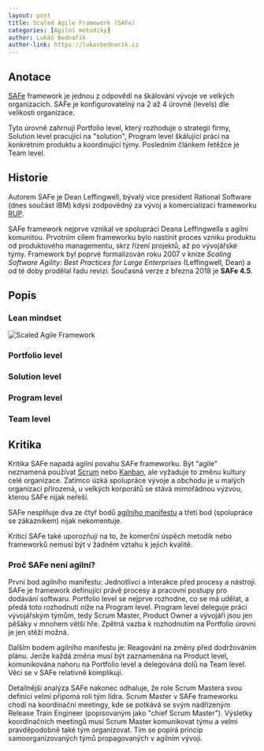 ```yaml
---
layout: post
title: Scaled Agile Framework (SAFe)
categories: [Agilní metodiky]
author: Lukáš Bednařík
author-link: https://lukasbednarik.cz
---
```


## Anotace

[SAFe](http://www.scaledagileframework.com/) framework je jednou
z odpovědí na škálování vývoje ve velkých organizacích.
SAFe je konfigurovatelný na 2 až 4 úrovně (levels) dle velikosti organizace.

Tyto úrovně zahrnují Portfolio level, který rozhoduje o strategii firmy,
Solution level pracující na "solution",
Program level škálující práci na konkrétním produktu
a koordinující týmy. Posledním článkem řetěžce je Team level.

## Historie

Autorem SAFe je Dean Leffingwell, bývalý vice president Rational Software (dnes součást IBM)
kdysi zodpovědný za vývoj a komercializaci frameworku [RUP](/rational-unified-process).

SAFe framework nejprve vznikal ve spolupráci Deana Leffingwella s agilní komunitou.
Prvotním cílem frameworku bylo nastínit proces vzniku produktu od produktového managementu,
skrz řízení projektů, až po vývojářské týmy. Framework byl poprvé formalizován
roku 2007 v knize *Scaling Software Agility: Best Practices for Large Enterprises*
(Leffingwell, Dean) a od té doby prodělal řadu revizí.
Současná verze z března 2018 je **SAFe 4.5**.

## Popis

### Lean mindset

![Scaled Agile Framework](/assets/safe-framework.jpg)

### Portfolio level

### Solution level

### Program level

### Team level


## Kritika

Kritika SAFe napadá agilní povahu SAFe frameworku.
Být "agile" neznamená používat [Scrum](/scrum) nebo [Kanban](/kanban), ale vyžaduje to změnu kultury
celé organizace. Zatímco úzká spolupráce vývoje a obchodu je u malých organizací
přirozená, u velkých korporátů se stává mimořádnou výzvou, kterou SAFe nijak neřeší.

SAFe nesplňuje dva ze čtyř bodů [agilního
manifestu](/agile) a třetí bod (spolupráce se zákazníkem) nijak nekomentuje.

Kritici SAFe také uporozňují na to, že komerční úspěch metodik nebo frameworků
nemusí být v žádném vztahu k jejich kvalitě.

### Proč SAFe není agilní?

První bod agilního manifestu: Jednotlivci a interakce před procesy a nástroji.
SAFe je framework definující právě procesy a pracovní postupy
pro dodávání softwaru. Portfolio level se nejprve rozhodne, co se má udělat,
a předá toto rozhodnutí níže na Program level. Program level deleguje práci
vývojářským týmům, tedy Scrum Master, Product Owner a vývojáři jsou jen
pěšáky v mnohem větší hře. Zpětná vazba k rozhodnutím na Portfolio úrovni
je jen stěží možná.

Dalším bodem agilního manifestu je: Reagování na změny před dodržováním plánu.
Jenže každá změna musí být zaznamenána na Product level, komunikována nahoru
na Portfolio level a delegována dolů na Team level. Věci se v SAFe
relativně komplikují.

Detailnější analýza SAFe nakonec odhaluje, že role Scrum Mastera svou definicí
velmi připomá roli tým lídra. Scrum Master v SAFe frameworku chodí na koordinační
meetingy, kde se potkává se svým nadřízeným Release Train Engineer
(popisovaným jako "chief Scrum Master"). Výsletky koordinačních meetingů musí Scrum Master
komunikovat týmu a velmi pravděpodobně také tým organizovat. Tím se popírá
princip samoorganizovaných týmů propagovaných v agilním vývoji.
